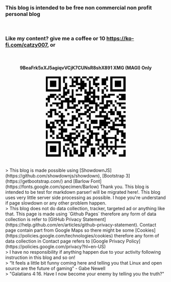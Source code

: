 ### **This blog is intended to be free non commercial non profit personal blog** 

<br>

### Like my content? give me a coffee or 10 <https://ko-fi.com/catzy007>, or

<br>
<h4 align="center">9BeaFrk5xXJ5agiqvVCjK7CUNsR8shX891 <strong>XMG (MAGI) Only</strong></h4>
<p align="center">
	<img src="./pages/about/xmg.jpg" height="250px" alt="MXMG address">
</p> 

<br>
> This blog is made possible using [ShowdownJS](https://github.com/showdownjs/showdown), 
[Bootstrap 3](https://getbootstrap.com/) and [Barlow Font](https://fonts.google.com/specimen/Barlow) Thank you. 
This blog is intended to be test for markdown parser! <https://umbrellafwd.blogspot.com/> will be migrated here!. 
This blog uses very little server side processing as possible. I hope you're understand if page slowdown or any other problem happen.

<br>
> This blog does not do data collection, tracker, targeted ad or anything like that. This page is made using `Github Pages` therefore any form of data collection is refer to [GitHub Privacy Statement](https://help.github.com/en/articles/github-privacy-statement). Contact page contain part from Google Maps so there might be some [Cookies](https://policies.google.com/technologies/cookies) therefore any form of data collection in Contact page refers to [Google Privacy Policy](https://policies.google.com/privacy?hl=en-US)

<br>
> I have no responsibility if anything happen due to your activity following instruction in this blog and so on! 

<br>
> “It feels a little bit funny coming here and telling you that Linux and open source are the future of gaming” - Gabe Newell

<br>
> "Galatians 4:16. Have I now become your enemy by telling you the truth?"
